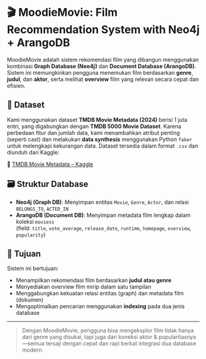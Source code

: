 # 🎬 MoodieMovie: Film Recommendation System with Neo4j + ArangoDB

MoodieMovie adalah sistem rekomendasi film yang dibangun menggunakan kombinasi **Graph Database (Neo4j)** dan **Document Database (ArangoDB)**. Sistem ini memungkinkan pengguna menemukan film berdasarkan **genre**, **judul**, dan **aktor**, serta melihat **overview** film yang relevan secara cepat dan efisien.

## 📂 Dataset

Kami menggunakan dataset **TMDB Movie Metadata (2024)** berisi 1 juta entri, yang digabungkan dengan **TMDB 5000 Movie Dataset**. Karena perbedaan fitur dan jumlah data, kami menambahkan atribut penting (seperti cast) dan melakukan **data synthesis** menggunakan Python `faker` untuk melengkapi kekurangan data. Dataset tersedia dalam format `.csv` dan diunduh dari Kaggle:

🔗 [TMDB Movie Metadata – Kaggle](https://www.kaggle.com/datasets/tmdb/tmdb-movie-metadata)

## 🗃️ Struktur Database

- **Neo4j (Graph DB)**: Menyimpan entitas `Movie`, `Genre`, `Actor`, dan relasi `BELONGS_TO`, `ACTED_IN`
- **ArangoDB (Document DB)**: Menyimpan metadata film lengkap dalam koleksi `moviess`  
  (field: `title`, `vote_average`, `release_date`, `runtime`, `homepage`, `overview`, `popularity`)

## 🎯 Tujuan

Sistem ini bertujuan:
- Menampilkan rekomendasi film berdasarkan **judul atau genre**
- Menyediakan overview film mirip dalam satu tampilan
- Menggabungkan kekuatan relasi entitas (graph) dan metadata film (dokumen)
- Mengoptimalkan pencarian menggunakan **indexing** pada dua jenis database

---

> Dengan MoodieMovie, pengguna bisa mengeksplor film tidak hanya dari genre yang disukai, tapi juga dari koneksi aktor & popularitasnya—semua tersaji dengan cepat dan rapi berkat integrasi dua database modern.

